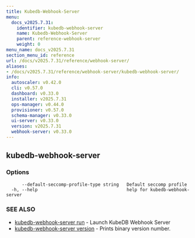 ```yaml
---
title: Kubedb-Webhook-Server
menu:
  docs_v2025.7.31:
    identifier: kubedb-webhook-server
    name: Kubedb-Webhook-Server
    parent: reference-webhook-server
    weight: 0
menu_name: docs_v2025.7.31
section_menu_id: reference
url: /docs/v2025.7.31/reference/webhook-server/
aliases:
- /docs/v2025.7.31/reference/webhook-server/kubedb-webhook-server/
info:
  autoscaler: v0.42.0
  cli: v0.57.0
  dashboard: v0.33.0
  installer: v2025.7.31
  ops-manager: v0.44.0
  provisioner: v0.57.0
  schema-manager: v0.33.0
  ui-server: v0.33.0
  version: v2025.7.31
  webhook-server: v0.33.0
---
```


## kubedb-webhook-server



### Options

```
      --default-seccomp-profile-type string   Default seccomp profile
  -h, --help                                  help for kubedb-webhook-server
```

### SEE ALSO

* [kubedb-webhook-server run](/docs/v2025.7.31/reference/webhook-server/kubedb-webhook-server_run)	 - Launch KubeDB Webhook Server
* [kubedb-webhook-server version](/docs/v2025.7.31/reference/webhook-server/kubedb-webhook-server_version)	 - Prints binary version number.

